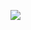 [![](https://github-readme-stats.vercel.app/api?username=atao&show_icons=true)](https://github.com/atao)

